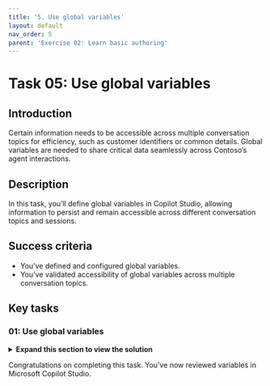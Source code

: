 ```yaml
---
title: '5. Use global variables'
layout: default
nav_order: 5
parent: 'Exercise 02: Learn basic authoring'
---
```


# Task 05: Use global variables

## Introduction

Certain information needs to be accessible across multiple conversation topics for efficiency, such as customer identifiers or common details. Global variables are needed to share critical data seamlessly across Contoso’s agent interactions.

## Description

In this task, you’ll define global variables in Copilot Studio, allowing information to persist and remain accessible across different conversation topics and sessions.

## Success criteria

-   You’ve defined and configured global variables.
-   You’ve validated accessibility of global variables across multiple conversation topics.


## Key tasks

### 01: Use global variables

<details markdown="block"> 
  <summary><strong>Expand this section to view the solution</strong></summary> 


In this task, you learn how to use the data from the previous task, Check Order Status. At this point, you should have the **Question** node in your topic linked to an entity.

1. In the **Question** node, select the **OrderRequest** variable. 

	![pbleajip.jpg](../../media/pbleajip.jpg)

1. In the **Variable properties** pane, under **Usage**, select **Global** so that other topics can access it.

	![s7hwp3n2.jpg](../../media/s7hwp3n2.jpg)

1. Now use the variable that you configured in the **Question** or **Trigger** phrase in the **Message** node as dynamic data. Replace the text in the **Message** node:
	```
	No problem. We can that for you. Let us take a look at that now and get your information.
	```

	![w8gl8bvg.jpg](../../media/w8gl8bvg.jpg)

1. Select and place the text cursor in the space between "**can**" and "**that**" in the message, select the **{x}** variable icon, then select the **OrderRequest** variable.

	![so6d0e5u.jpg](../../media/so6d0e5u.jpg)

    ![yu797vj4.jpg](../../media/yu797vj4.jpg)

	{: .important }
	> It's common to insert a variable in place of words, making the text dynamic based on data provided by the end user.

1. Enter the text the following way if you know the value of your variables.

	```
	No problem. We can {Global.OrderRequest} that for you. Let us take a look at that now and get your information.
	```

	{: .note }
	> This also fixes a spacing issue between the variable and surrounding words in the previous step.

1. Select **Save** in the upper-right part of the canvas to save the topic.

1. If not open, select **Test** in the upper-right part of the window to test the changes you made by triggering the topic with a trigger phrase.

1. Select the refresh icon in the upper-right corner of the **Test your agent** pane to start a new conversation.

1. Enter the following:

	```
	Help me with an order.
	```

1. Select **Cancel**.

	![orhbswu7.jpg](../../media/orhbswu7.jpg)

    ![4cfwkv54.jpg](../../media/4cfwkv54.jpg)

	{: .note }
	> Note how the **OrderRequest** value still has its first letter capitalized. To address this grammatical issue, you can use a formula to change this to lowercase instead of directly referencing the variable value. 
    
1. In the **Message** node, delete the variable value **{Global.OrderRequest}**, then select the **fx** button.

1. Enter the following **Lower()** Power Fx formula, then select **Insert**.

	`Lower(Global.OrderRequest)`

    ![la5nmy10.jpg](../../media/la5nmy10.jpg)

    {: .note }
	> See how the variable values can be referenced within the formula.

	{: .important }
	> Within the **Variable management** options is the **Clear all variables** option, which clears all variable values. This option is useful if you want to begin or loop back into the same topic but take new values, especially if you set up question behavior properties where a question could be skipped if it already had a value.

1. Test again in a new conversation to see the changes.

	```
	Help me with an order.
	```

	![33s9wl0w.jpg](../../media/33s9wl0w.jpg)

1. Select **Save** in the upper-right part of the canvas to save the topic.

{: .important }
> **Variables** are the best way to store dynamic data or data that you want to perform conditions or checks on to drive conversational behavior in a particular way, as you'll observe in the next task.

</details>

Congratulations on completing this task. You've now reviewed variables in Microsoft Copilot Studio.